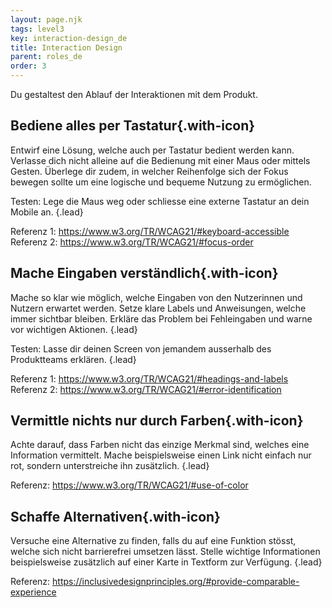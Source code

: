 ```yaml
---
layout: page.njk
tags: level3
key: interaction-design_de
title: Interaction Design
parent: roles_de
order: 3
---
```


Du gestaltest den Ablauf der Interaktionen mit dem Produkt.

## <sbb-icon name="circle-tick-medium"></sbb-icon> Bediene alles per Tastatur{.with-icon}
Entwirf eine Lösung, welche auch per Tastatur bedient werden kann. Verlasse dich nicht alleine auf die Bedienung mit einer Maus oder mittels Gesten. Überlege dir zudem, in welcher Reihenfolge sich der Fokus bewegen sollte um eine logische und bequeme Nutzung zu ermöglichen.

Testen: Lege die Maus weg oder schliesse eine externe Tastatur an dein Mobile an. {.lead}

Referenz 1: <sbb-link variant="inline" type="button" target="_blank" href="https://www.w3.org/TR/WCAG21/#keyboard-accessible">https://www.w3.org/TR/WCAG21/#keyboard-accessible</sbb-link>
Referenz 2: <sbb-link variant="inline" type="button" target="_blank" href="https://www.w3.org/TR/WCAG21/#focus-order">https://www.w3.org/TR/WCAG21/#focus-order</sbb-link>

## <sbb-icon name="circle-tick-medium"></sbb-icon> Mache Eingaben verständlich{.with-icon}
Mache so klar wie möglich, welche Eingaben von den Nutzerinnen und Nutzern erwartet werden. Setze klare Labels und Anweisungen, welche immer sichtbar bleiben. Erkläre das Problem bei Fehleingaben und warne vor wichtigen Aktionen. {.lead}

Testen: Lasse dir deinen Screen von jemandem ausserhalb des Produktteams erklären. {.lead}

Referenz 1: <sbb-link variant="inline" type="button" target="_blank" href="https://www.w3.org/TR/WCAG21/#headings-and-labels">https://www.w3.org/TR/WCAG21/#headings-and-labels</sbb-link>
Referenz 2: <sbb-link variant="inline" type="button" target="_blank" href="https://www.w3.org/TR/WCAG21/#error-identification">https://www.w3.org/TR/WCAG21/#error-identification</sbb-link>

## <sbb-icon name="circle-tick-medium"></sbb-icon> Vermittle nichts nur durch Farben{.with-icon}
Achte darauf, dass Farben nicht das einzige Merkmal sind, welches eine Information vermittelt. Mache beispielsweise einen Link nicht einfach nur rot, sondern unterstreiche ihn zusätzlich. {.lead}

Referenz: <sbb-link variant="inline" type="button" target="_blank" href="https://www.w3.org/TR/WCAG21/#use-of-color">https://www.w3.org/TR/WCAG21/#use-of-color</sbb-link>

## <sbb-icon name="circle-tick-medium"></sbb-icon> Schaffe Alternativen{.with-icon}
Versuche eine Alternative zu finden, falls du auf eine Funktion stösst, welche sich nicht barrierefrei umsetzen lässt. Stelle wichtige Informationen beispielsweise zusätzlich auf einer Karte in Textform zur Verfügung. {.lead}

Referenz: <sbb-link variant="inline" type="button" target="_blank" href="https://inclusivedesignprinciples.org/#provide-comparable-experience">https://inclusivedesignprinciples.org/#provide-comparable-experience</sbb-link>